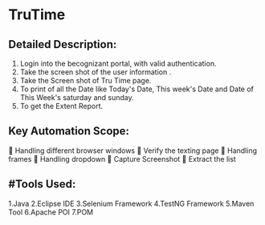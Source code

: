 # TruTime

Detailed Description: 
--------------------------------------------------------------------------------------------------------------------------------------------
1. Login into the becognizant portal, with valid authentication.
2. Take the screen shot of the user information .
3. Take the Screen shot of Tru Time page.
4. To print of all the Date like Today's Date, This week's Date and Date of This Week's saturday and sunday.
5. To get the Extent Report.

Key Automation Scope:
--------------------------------------------------------------------------------------------------------------------------------------------
	Handling different browser windows
	Verify the texting page
	Handling frames
	Handling dropdown
	Capture Screenshot
	Extract the list

#Tools Used:
--------------------------------------------------------------------------------------------------------------------------------------------
1.Java
2.Eclipse IDE
3.Selenium Framework
4.TestNG Framework
5.Maven Tool
6.Apache POI
7.POM
